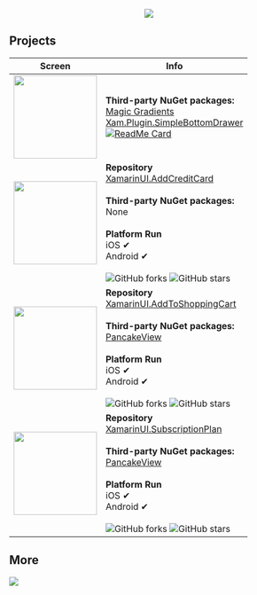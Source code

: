 <p align='center'><a href="https://github.com/alexandresanlim/XamarinUI.MyGallery"><img src="https://github.com/alexandresanlim/XamarinUI.MyGallery/blob/master/xamarin_ui_gallery_head.png?raw=true" /></a></p>



## Projects


| Screen       | Info          |
| ------------ | ------------- |
| <img id="dashboard_drawer" width="150" src="https://github.com/alexandresanlim/XamarinUI.Dashboard/blob/master/XamarinUI.Dashboard/XamarinUI.Dashboard/Src/Img/Screen/android.gif?raw.=true"/> | **Third-party NuGet packages:** <br/> <a href="https://github.com/mgierlasinski/MagicGradients" target="_blank">Magic Gradients</a><br/><a href="https://github.com/galadril/Xam.Plugin.SimpleBottomDrawer" target="_blank">Xam.Plugin.SimpleBottomDrawer</a><br/> [![ReadMe Card](https://github-readme-stats.vercel.app/api/pin/?username=alexandresanlim&repo=XamarinUI.DashboardDrawer)](https://github.com/anuraghazra/github-readme-stats)  |
| <img id="add_creditcard" width="150" src="https://raw.githubusercontent.com/alexandresanlim/XamarinUI.AddCreditCard/master/XamarinUI.AddCreditCard/XamarinUI.AddCreditCard/src/screenshot/android.gif"/> | **Repository** <br/> <a href="https://github.com/alexandresanlim/XamarinUI.AddCreditCard">XamarinUI.AddCreditCard<a/> <br/><br/> **Third-party NuGet packages:** <br/>None <br/> <br/>**Platform Run** <br/> iOS ✔  <br/> Android ✔ <br/><br/> ![GitHub forks](https://img.shields.io/github/forks/alexandresanlim/XamarinUI.AddCreditCard?style=social) ![GitHub stars](https://img.shields.io/github/stars/alexandresanlim/XamarinUI.AddCreditCard?style=social)  |
| <img id="add_to_shopping_cart" width="150" src="https://github.com/alexandresanlim/XamarinUI.AddToShoppingCart/raw/master/XamarinUI.AddToShoppingCard/XamarinUI.AddToShoppingCard/Src/img/screen/gif.gif?raw=true"/> | **Repository** <br/> <a href="https://github.com/alexandresanlim/XamarinUI.AddToShoppingCart">XamarinUI.AddToShoppingCart<a/> <br/><br/> **Third-party NuGet packages:** <br/> <a href="https://github.com/sthewissen/Xamarin.Forms.PancakeView" target="_blank">PancakeView</a> <br/> <br/>**Platform Run** <br/> iOS ✔  <br/> Android ✔ <br/><br/> ![GitHub forks](https://img.shields.io/github/forks/alexandresanlim/XamarinUI.AddToShoppingCart?style=social) ![GitHub stars](https://img.shields.io/github/stars/alexandresanlim/XamarinUI.AddToShoppingCart?style=social)  |
| <img id="subscription_plan" width="150" src="https://github.com/alexandresanlim/XamarinUI.SubscriptionPlan/raw/master/SubscriptionPlan.XamarinUI/SubscriptionPlan.XamarinUI/Screenshots/animation.gif?raw=true"/> | **Repository** <br/> <a href="https://github.com/alexandresanlim/XamarinUI.SubscriptionPlan">XamarinUI.SubscriptionPlan<a/> <br/><br/> **Third-party NuGet packages:** <br/> <a href="https://github.com/sthewissen/Xamarin.Forms.PancakeView" target="_blank">PancakeView</a> <br/> <br/>**Platform Run** <br/> iOS ✔  <br/> Android ✔ <br/><br/> ![GitHub forks](https://img.shields.io/github/forks/alexandresanlim/XamarinUI.SubscriptionPlan?style=social) ![GitHub stars](https://img.shields.io/github/stars/alexandresanlim/XamarinUI.SubscriptionPlan?style=social)  |



## More
<a href="https://snppts.dev/author/alexandresanlim" target="_blank"><img src="https://camo.githubusercontent.com/b72b502eb8f3df149f75f8a72f7d0f9f35728827/68747470733a2f2f7777772e736e707074732e6465762f696d672f736e707074732d62616467652e6a7067" /></a>
